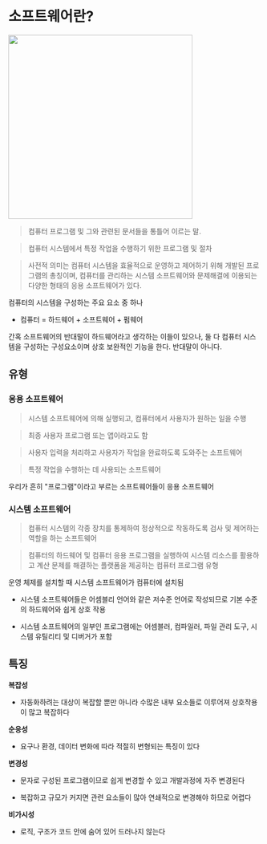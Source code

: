 # 소프트웨어란?

<img src="https://blog.kakaocdn.net/dn/bX6BJn/btqMCgaHslr/Av4nmyfR96P02IyYfDDPfk/img.jpg" title="" alt="" width="367">

>  컴퓨터 프로그램 및 그와 관련된 문서들을 통틀어 이르는 말.

> 컴퓨터 시스템에서 특정 작업을 수행하기 위한 프로그램 및 절차

> 사전적 의미는 컴퓨터 시스템을 효율적으로 운영하고 제어하기 위해 개발된 프로그램의 총칭이며, 컴퓨터를 관리하는 시스템 소프트웨어와 문제해결에 이용되는 다양한 형태의 응용 소프트웨어가 있다.

컴퓨터의 시스템을 구성하는 주요 요소 중 하나

- 컴퓨터 = 하드웨어 + 소프트웨어 + 펌웨어

간혹 소프트웨어의 반대말이 하드웨어라고 생각하는 이들이 있으나, 둘 다 컴퓨터 시스템을 구성하는 구성요소이며 상호 보완적인 기능을 한다. 반대말이 아니다.

## 유형

### 응용 소프트웨어

> 시스템 소프트웨어에 의해 실행되고, 컴퓨터에서 사용자가 원하는 일을 수행

> 최종 사용자 프로그램 또는 앱이라고도 함

> 사용자 입력을 처리하고 사용자가 작업을 완료하도록 도와주는 소프트웨어

> 특정 작업을 수행하는 데 사용되는 소프트웨어

우리가 흔히 "프로그램"이라고 부르는 소프트웨어들이 응용 소프트웨어

### 시스템 소프트웨어

> 컴퓨터 시스템의 각종 장치를 통제하여 정상적으로 작동하도록 검사 및 제어하는 역할을 하는 소프트웨어

> 컴퓨터의 하드웨어 및 컴퓨터 응용 프로그램을 실행하여 시스템 리소스를 활용하고 계산 문제를 해결하는 플랫폼을 제공하는 컴퓨터 프로그램 유형

운영 체제를 설치할 때 시스템 소프트웨어가 컴퓨터에 설치됨

- 시스템 소프트웨어들은 어셈블리 언어와 같은 저수준 언어로 작성되므로 기본 수준의 하드웨어와 쉽게 상호 작용

- 시스템 소프트웨어의 일부인 프로그램에는 어셈블러, 컴파일러, 파일 관리 도구, 시스템 유틸리티 및 디버거가 포함

## 특징

**복잡성**

- 자동화하려는 대상이 복잡할 뿐만 아니라 수많은 내부 요소들로 이루어져 상호작용이 많고 복잡하다

**순응성**

- 요구나 환경, 데이터 변화에 따라 적절히 변형되는 특징이 있다

**변경성**

- 문자로 구성된 프로그램이므로 쉽게 변경할 수 있고 개발과정에 자주 변경된다

- 복잡하고 규모가 커지면 관련 요소들이 많아 연쇄적으로 변경해야 하므로 어렵다

**비가시성**

- 로직, 구조가 코드 안에 숨어 있어 드러나지 않는다
